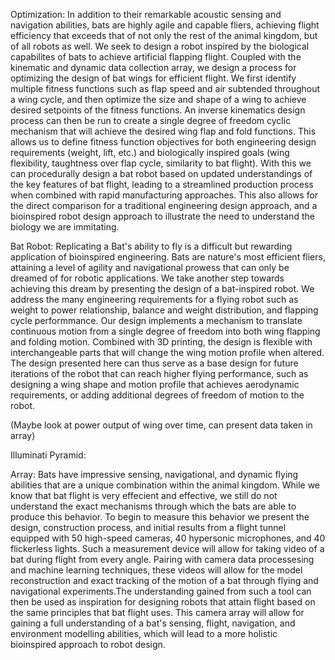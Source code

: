 Optimization:
In addition to their remarkable acoustic sensing and navigation abilities, bats are highly agile and capable fliers, achieving flight efficiency that exceeds that of not only the rest of the animal kingdom, but of all robots as well. We seek to design a robot inspired by the biological capabilites of bats to achieve artificial flapping flight. Coupled with the kinematic and dynamic data collection array, we design a process for optimizing the design of bat wings for efficient flight. We first identify multiple fitness functions such as flap speed and air subtended throughout a wing cycle, and then optimize the size and shape of a wing to achieve desired setpoints of the fitness functions. An inverse kinematics design process can then be run to create a single degree of freedom cyclic mechanism that will achieve the desired wing flap and fold functions. This allows us to define fitness function objectives for both engineering design requirements (weight, lift, etc.) and biologically inspired goals (wing flexibility, taughtness over flap cycle, similarity to bat flight). With this we can procedurally design a bat robot based on updated understandings of the key features of bat flight, leading to a streamlined production process when combined with rapid manufacturing approaches. This also allows for the direct comparison for a traditional engineering design approach, and a bioinspired robot design approach to illustrate the need to understand the biology we are immitating.

Bat Robot:
Replicating a Bat's ability to fly is a difficult but rewarding application of bioinspired engineering. Bats are nature's most efficient fliers, attaining a level of agility and navigational prowess that can only be dreamed of for robotic applications. We take another step towards achieving this dream by presenting the design of a bat-inspired robot. We address the many engineering requirements for a flying robot such as weight to power relationship, balance and weight distribution, and flapping cycle performmance. Our design implements a mechanism to translate continuous motion from a single degree of freedom into both wing flapping and folding motion. Combined with 3D printing, the design is flexible with interchangeable parts that will change the wing motion profile when altered. The design presented here can thus serve as a base design for future iterations of the robot that can reach higher flying performance, such as designing a wing shape and motion profile that achieves aerodynamic requirements, or adding additional degrees of freedom of motion to the robot.

(Maybe look at power output of wing over time, can present data taken in array)


Illuminati Pyramid:



Array:
Bats have impressive sensing, navigational, and dynamic flying abilities that are a unique combination within the animal kingdom. While we know that bat flight is very effecient and effective, we still do not understand the exact mechanisms through which the bats are able to produce this behavior. To begin to measure this behavior we present the design, construction process, and initial results from a flight tunnel equipped with 50 high-speed cameras, 40 hypersonic microphones, and 40 flickerless lights. Such a measurement device will allow for taking video of a bat during flight from every angle. Pairing with camera data processesing and machine learning techniques, these videos will allow for the model reconstruction and exact tracking of the motion of a bat through flying and navigational experiments.The understanding gained from such a tool can then be used as inspiration for designing robots that attain flight based on the same principles that bat flight uses. This camera array will allow for gaining a full understanding of a bat's sensing, flight, navigation, and environment modelling abilities, which will lead to a more holistic bioinspired approach to robot design. 

